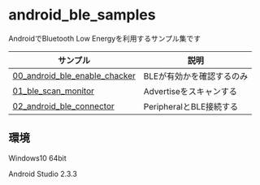 # android_ble_samples
AndroidでBluetooth Low Energyを利用するサンプル集です

| サンプル | 説明 |
-----------|-------------|
| [00_android_ble_enable_chacker][0] | BLEが有効かを確認するのみ
| [01_ble_scan_monitor][1] | Advertiseをスキャンする
| [02_android_ble_connector][2] | PeripheralとBLE接続する

[0]: 00_uwp_ble_passive_scan/
[1]: 01_ble_scan_monitor/
[2]: 02_android_ble_connector/

## 環境
Windows10 64bit

Android Studio 2.3.3
